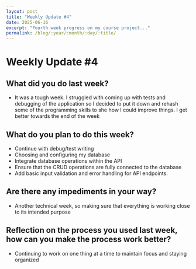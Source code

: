 ```yaml
---
layout: post
title: "Weekly Update #4"
date: 2025-06-16
excerpt: "Fourth week progress on my course project..."
permalink: /blog/:year/:month/:day/:title/
---
```


# Weekly Update #4

## What did you do last week?
* It was a tough week. I struggled with coming up with tests and debugging of the application so I decided to put it down and rehash some of the programming skills to she how I could improve things. I get better towards the end of the week 

## What do you plan to do this week?
* Continue with debug/test writing
* Choosing and configuring my database
* Integrate database operations within the API
* Ensure that the CRUD operations are fully connected to the database
* Add basic input validation and error handling for API endpoints.

## Are there any impediments in your way?
* Another technical week, so making sure that everything is working close to its intended purpose

## Reflection on the process you used last week, how can you make the process work better?
* Continuing to work on one thing at a time to maintain focus and staying organized 
